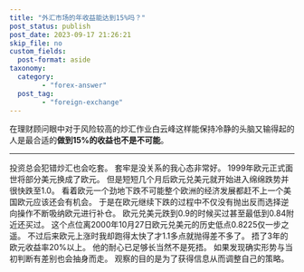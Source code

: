 ```yaml
---
title: "外汇市场的年收益能达到15%吗？"
post_status: publish
post_date: 2023-09-17 21:26:21
skip_file: no
custom_fields: 
  post-format: aside
taxonomy:
  category:
        - "forex-answer"
  post_tag:
        - "foreign-exchange"
---
```


在理财顾问眼中对于风险较高的炒汇作业白云峰这样能保持冷静的头脑又输得起的人是最合适的**做到15%的收益也不是不可能**。

* * *

投资总会犯错炒汇也会吃套。 套牢是没关系的我心态非常好。 1999年欧元正式面世将部分美元换成了欧元。 但是短短几个月后欧元兑美元就开始进入绵绵跌势并很快跌至1.0。 看着欧元一个劲地下跌不可能整个欧洲的经济发展都赶不上一个美国欧元应该还会有机会。 于是在欧元继续下跌的过程中不仅没有抛出反而选择逆向操作不断吸纳欧元进行补仓。 欧元兑美元跌到0.9的时候买过甚至最低到0.84附近还买过。 这个点位离2000年10月27日欧元兑美元的历史低点0.8225仅一步之遥。 不过后来欧元上涨时我却跑得太快了才1.1多点就抛得差不多了。 捂了3年的欧元收益率20%以上。 他的耐心已足够长当然不是死捂。 如果发现确实形势与当初判断有差别也会抽身而走。 观察的目的是为了获得信息从而调整自己的策略。

